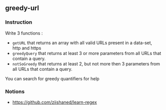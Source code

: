 ## greedy-url

### Instruction

Write 3 functions :

- `getURL` that returns an array with all valid URLs present in a data-set, http and https
- `greedyQuery` that returns at least 3 or more parameters from all URLs that contain a query.
- `notSoGreedy` that returns at least 2, but not more then 3 parameters from all URLs that contain a query.

You can search for greedy quantifiers for help


### Notions

- https://github.com/ziishaned/learn-regex
